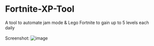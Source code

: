 # Fortnite-XP-Tool
A tool to automate jam mode &amp; Lego Fortnite to gain up to 5 levels each daily <br>
<br>
Screenshot:
![image](https://github.com/aidanmacgregor/Fortnite-XP-Tool/assets/11254983/7e3eb5f6-9914-4d34-b21f-a739c8655c6a)


